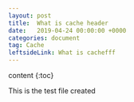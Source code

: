 ```yaml
---
layout: post
title:  What is cache header
date:   2019-04-24 00:00:00 +0000
categories: document
tag: Cache
leftsideLink: What is cachefff
---
```



content
{:toc} 



This is the test file created 